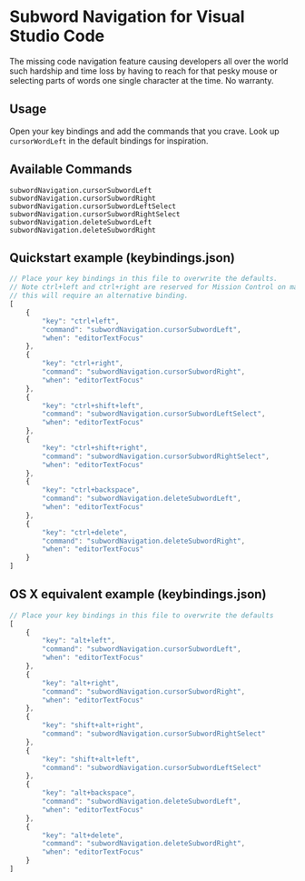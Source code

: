 # Subword Navigation for Visual Studio Code
The missing code navigation feature causing developers all over the world such hardship and time loss by having to reach for that pesky mouse or selecting parts of words one single character at the time. No warranty.

## Usage
Open your key bindings and add the commands that you crave. Look up `cursorWordLeft` in the default bindings for inspiration.

## Available Commands
```
subwordNavigation.cursorSubwordLeft
subwordNavigation.cursorSubwordRight
subwordNavigation.cursorSubwordLeftSelect
subwordNavigation.cursorSubwordRightSelect
subwordNavigation.deleteSubwordLeft
subwordNavigation.deleteSubwordRight
```

## Quickstart example (keybindings.json)
```js
// Place your key bindings in this file to overwrite the defaults.
// Note ctrl+left and ctrl+right are reserved for Mission Control on macOS, so
// this will require an alternative binding.
[
    {
        "key": "ctrl+left",
        "command": "subwordNavigation.cursorSubwordLeft",
        "when": "editorTextFocus"
    },
    {
        "key": "ctrl+right",
        "command": "subwordNavigation.cursorSubwordRight",
        "when": "editorTextFocus"
    },
    {
        "key": "ctrl+shift+left",
        "command": "subwordNavigation.cursorSubwordLeftSelect",
        "when": "editorTextFocus"
    },
    {
        "key": "ctrl+shift+right",
        "command": "subwordNavigation.cursorSubwordRightSelect",
        "when": "editorTextFocus"
    },
    {
        "key": "ctrl+backspace",
        "command": "subwordNavigation.deleteSubwordLeft",
        "when": "editorTextFocus"
    },
    {
        "key": "ctrl+delete",
        "command": "subwordNavigation.deleteSubwordRight",
        "when": "editorTextFocus"
    }
]
```

## OS X equivalent example (keybindings.json)
```js
// Place your key bindings in this file to overwrite the defaults
[
    {
        "key": "alt+left",
        "command": "subwordNavigation.cursorSubwordLeft",
        "when": "editorTextFocus"
    },
    {
        "key": "alt+right",
        "command": "subwordNavigation.cursorSubwordRight",
        "when": "editorTextFocus"
    },
    {
        "key": "shift+alt+right",
        "command": "subwordNavigation.cursorSubwordRightSelect"
    },
    {
        "key": "shift+alt+left",
        "command": "subwordNavigation.cursorSubwordLeftSelect"
    },
    {
        "key": "alt+backspace",
        "command": "subwordNavigation.deleteSubwordLeft",
        "when": "editorTextFocus"
    },
    {
        "key": "alt+delete",
        "command": "subwordNavigation.deleteSubwordRight",
        "when": "editorTextFocus"
    }
]
```
